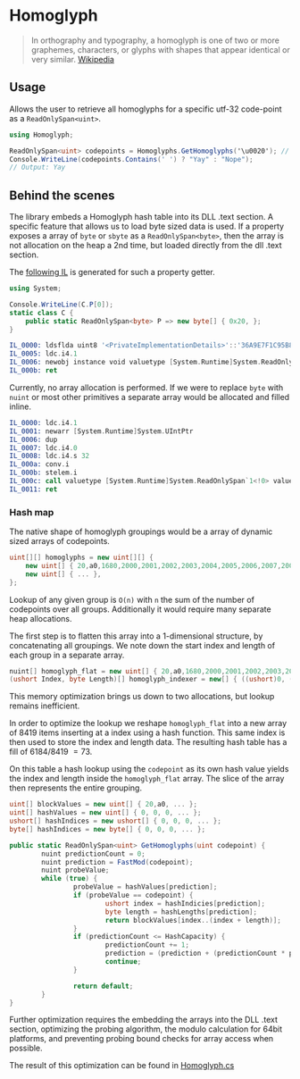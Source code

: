 # Homoglyph

> In orthography and typography, a homoglyph is one of two or more graphemes, characters, or glyphs with shapes that appear identical or very similar.
[Wikipedia](https://en.wikipedia.org/wiki/Homoglyph)

## Usage

Allows the user to retrieve all homoglyphs for a specific utf-32 code-point as a `ReadOnlySpan<uint>`.

```csharp
using Homoglyph;

ReadOnlySpan<uint> codepoints = Homoglyphs.GetHomoglyphs('\u0020'); // &nbsp;
Console.WriteLine(codepoints.Contains(' ') ? "Yay" : "Nope");
// Output: Yay
```

## Behind the scenes

The library embeds a Homoglyph hash table into its DLL .text section. A specific feature that allows us to load byte sized data is used. If a property exposes a array of `byte` or `sbyte` as a `ReadOnlySpan<byte>`, then the array is not allocation on the heap a 2nd time, but loaded directly from the dll .text section.

The [following IL](https://sharplab.io/#v2:C4LglgNgNAJiDUAfAAgJgAwFgBQaCMOOyeAnABQDCAdAAoDa6AugJQDcReAbAARrcXcA3jm6jeAZl5duAJQCmAQxgB5AHYQAngGUADgtUAeAEYbgcgHzca3ALyXVcgO7cTZuoyHd0ADwxRuAL7s2AFAA) is generated for such a property getter.
```csharp
using System;

Console.WriteLine(C.P[0]);
static class C {
    public static ReadOnlySpan<byte> P => new byte[] { 0x20, };
}
```

```asm
IL_0000: ldsflda uint8 '<PrivateImplementationDetails>'::'36A9E7F1C95B82FFB99743E0C5C4CE95D83C9A430AAC59F84EF3CBFAB6145068'
IL_0005: ldc.i4.1
IL_0006: newobj instance void valuetype [System.Runtime]System.ReadOnlySpan`1<uint8>::.ctor(void*, int32)
IL_000b: ret
```

Currently, no array allocation is performed. If we were to replace `byte` with `nuint` or most other primitives a separate array would be allocated and filled inline.

```asm
IL_0000: ldc.i4.1
IL_0001: newarr [System.Runtime]System.UIntPtr
IL_0006: dup
IL_0007: ldc.i4.0
IL_0008: ldc.i4.s 32
IL_000a: conv.i
IL_000b: stelem.i
IL_000c: call valuetype [System.Runtime]System.ReadOnlySpan`1<!0> valuetype [System.Runtime]System.ReadOnlySpan`1<native uint>::op_Implicit(!0[])
IL_0011: ret
```

### Hash map

The native shape of homoglyph groupings would be a array of dynamic sized arrays of codepoints.
```csharp
uint[][] homoglyphs = new uint[][] {
	new uint[] { 20,a0,1680,2000,2001,2002,2003,2004,2005,2006,2007,2008,2009,200a,2028,2029,202f,205f },
	new uint[] { ... },
};
```
Lookup of any given group is `O(n)` with `n` the sum of the number of codepoints over all groups. Additionally it would require many separate heap allocations.

The first step is to flatten this array into a 1-dimensional structure, by concatenating all groupings.
We note down the start index and length of each group in a separate array.

```csharp
nuint[] homoglyph_flat = new uint[] { 20,a0,1680,2000,2001,2002,2003,2004,2005,2006,2007,2008,2009,200a,2028,2029,202f,205f, ... };
(ushort Index, byte Length)[] homoglyph_indexer = new[] { ((ushort)0, (byte)18), ...};
```

This memory optimization brings us down to two allocations, but lookup remains inefficient.

In order to optimize the lookup we reshape `homoglyph_flat` into a new array of $8419$ items inserting at a index using a hash function. This same index is then used to store the index and length data. The resulting hash table has a fill of $6184 / 8419 ~= 73%$.

On this table a hash lookup using the `codepoint` as its own hash value yields the index and length inside the `homoglyph_flat` array. The slice of the array then represents the entire grouping.

```csharp
uint[] blockValues = new uint[] { 20,a0, ... };
uint[] hashValues = new uint[] { 0, 0, 0, ... };
ushort[] hashIndices = new ushort[] { 0, 0, 0, ... };
byte[] hashIndices = new byte[] { 0, 0, 0, ... };

public static ReadOnlySpan<uint> GetHomoglyphs(uint codepoint) {
		nuint predictionCount = 0;
		nuint prediction = FastMod(codepoint);
		nuint probeValue;
		while (true) {
				probeValue = hashValues[prediction];
				if (probeValue == codepoint) {
						ushort index = hashIndicies[prediction];
						byte length = hashLengths[prediction];
						return blockValues[index..(index + length)];
				}
				if (predictionCount <= HashCapacity) {
						predictionCount += 1;
						prediction = (prediction + (predictionCount * predictionCount)) % 8419;
						continue;
				}

				return default;
		}
}
```

Further optimization requires the embedding the arrays into the DLL .text section, optimizing the probing algorithm, the modulo calculation for 64bit platforms, and preventing probing bound checks for array access when possible.

The result of this optimization can be found in [Homoglyph.cs](./src/Homoglyph.cs)
